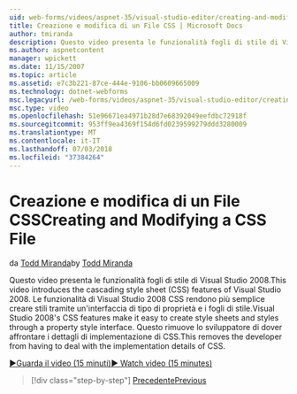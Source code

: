 ```yaml
---
uid: web-forms/videos/aspnet-35/visual-studio-editor/creating-and-modifying-a-css-file
title: Creazione e modifica di un File CSS | Microsoft Docs
author: tmiranda
description: Questo video presenta le funzionalità fogli di stile di Visual Studio 2008. Le funzionalità di Visual Studio 2008 CSS rendono più semplice creare fogli di stile un...
ms.author: aspnetcontent
manager: wpickett
ms.date: 11/15/2007
ms.topic: article
ms.assetid: e7c3b221-87ce-444e-9106-bb0609665009
ms.technology: dotnet-webforms
msc.legacyurl: /web-forms/videos/aspnet-35/visual-studio-editor/creating-and-modifying-a-css-file
msc.type: video
ms.openlocfilehash: 51e96671ea4971b28d7e68392049eefdbc72918f
ms.sourcegitcommit: 953ff9ea4369f154d6fd0239599279ddd3280009
ms.translationtype: MT
ms.contentlocale: it-IT
ms.lasthandoff: 07/03/2018
ms.locfileid: "37384264"
---
```

<a name="creating-and-modifying-a-css-file"></a><span data-ttu-id="3f27e-104">Creazione e modifica di un File CSS</span><span class="sxs-lookup"><span data-stu-id="3f27e-104">Creating and Modifying a CSS File</span></span>
====================
<span data-ttu-id="3f27e-105">da [Todd Miranda](https://github.com/tmiranda)</span><span class="sxs-lookup"><span data-stu-id="3f27e-105">by [Todd Miranda](https://github.com/tmiranda)</span></span>

<span data-ttu-id="3f27e-106">Questo video presenta le funzionalità fogli di stile di Visual Studio 2008.</span><span class="sxs-lookup"><span data-stu-id="3f27e-106">This video introduces the cascading style sheet (CSS) features of Visual Studio 2008.</span></span> <span data-ttu-id="3f27e-107">Le funzionalità di Visual Studio 2008 CSS rendono più semplice creare stili tramite un'interfaccia di tipo di proprietà e i fogli di stile.</span><span class="sxs-lookup"><span data-stu-id="3f27e-107">Visual Studio 2008's CSS features make it easy to create style sheets and styles through a property style interface.</span></span> <span data-ttu-id="3f27e-108">Questo rimuove lo sviluppatore di dover affrontare i dettagli di implementazione di CSS.</span><span class="sxs-lookup"><span data-stu-id="3f27e-108">This removes the developer from having to deal with the implementation details of CSS.</span></span>

[<span data-ttu-id="3f27e-109">&#9654;Guarda il video (15 minuti)</span><span class="sxs-lookup"><span data-stu-id="3f27e-109">&#9654; Watch video (15 minutes)</span></span>](https://channel9.msdn.com/Blogs/ASP-NET-Site-Videos/creating-and-modifying-a-css-file)

> [!div class="step-by-step"]
> [<span data-ttu-id="3f27e-110">Precedente</span><span class="sxs-lookup"><span data-stu-id="3f27e-110">Previous</span></span>](quick-tour-of-the-visual-studio-2008-integrated-development-environment.md)
